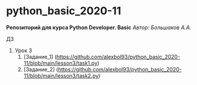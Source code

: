 # python_basic_2020-11
**Репозиторий для курса Python Developer. Basic**
 *Автор: Большаков А.А.*

 ДЗ
 1. Урок 3
    1. [Задание_1] (https://github.com/alexbol93/python_basic_2020-11/blob/main/lesson3/task1.py)
    2. [Задание_2] (https://github.com/alexbol93/python_basic_2020-11/blob/main/lesson3/task2.py)
